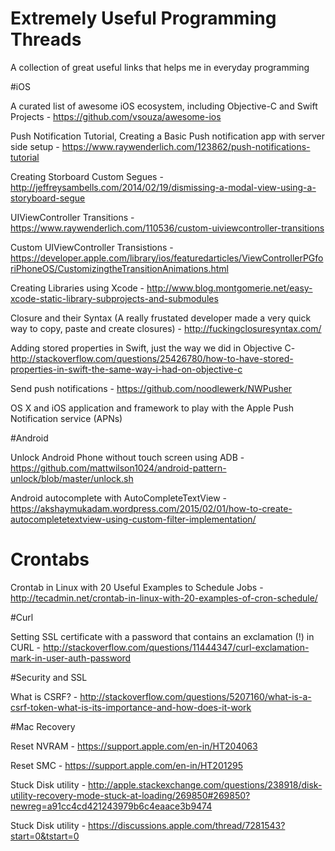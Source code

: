 # Extremely Useful Programming Threads

A collection of great useful links that helps me in everyday programming

#iOS

A curated list of awesome iOS ecosystem, including Objective-C and Swift Projects - https://github.com/vsouza/awesome-ios

Push Notification Tutorial, Creating a Basic Push notification app with server side setup - https://www.raywenderlich.com/123862/push-notifications-tutorial

Creating Storboard Custom Segues - http://jeffreysambells.com/2014/02/19/dismissing-a-modal-view-using-a-storyboard-segue

UIViewController Transitions - https://www.raywenderlich.com/110536/custom-uiviewcontroller-transitions

Custom UIViewController Transistions - https://developer.apple.com/library/ios/featuredarticles/ViewControllerPGforiPhoneOS/CustomizingtheTransitionAnimations.html

Creating Libraries using Xcode - http://www.blog.montgomerie.net/easy-xcode-static-library-subprojects-and-submodules

Closure and their Syntax (A really frustated developer made a very quick way to copy, paste and create closures) - http://fuckingclosuresyntax.com/

Adding stored properties in Swift, just the way we did in Objective C- http://stackoverflow.com/questions/25426780/how-to-have-stored-properties-in-swift-the-same-way-i-had-on-objective-c

Send push notifications - https://github.com/noodlewerk/NWPusher

OS X and iOS application and framework to play with the Apple Push Notification service (APNs)


#Android
 
Unlock Android Phone without touch screen using ADB -  https://github.com/mattwilson1024/android-pattern-unlock/blob/master/unlock.sh

Android autocomplete with AutoCompleteTextView - https://akshaymukadam.wordpress.com/2015/02/01/how-to-create-autocompletetextview-using-custom-filter-implementation/

# Crontabs

Crontab in Linux with 20 Useful Examples to Schedule Jobs - http://tecadmin.net/crontab-in-linux-with-20-examples-of-cron-schedule/

#Curl

Setting SSL certificate with a password that contains an exclamation (!) in CURL - http://stackoverflow.com/questions/11444347/curl-exclamation-mark-in-user-auth-password

#Security and SSL

What is CSRF? - http://stackoverflow.com/questions/5207160/what-is-a-csrf-token-what-is-its-importance-and-how-does-it-work

#Mac Recovery

Reset NVRAM - https://support.apple.com/en-in/HT204063

Reset SMC - https://support.apple.com/en-in/HT201295

Stuck Disk utility - http://apple.stackexchange.com/questions/238918/disk-utility-recovery-mode-stuck-at-loading/269850#269850?newreg=a91cc4cd421243979b6c4eaace3b9474

Stuck Disk utility - https://discussions.apple.com/thread/7281543?start=0&tstart=0

